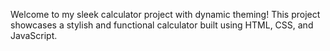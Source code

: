 Welcome to my sleek calculator project with dynamic theming! This project showcases a stylish and functional calculator built using HTML, CSS, and JavaScript.
